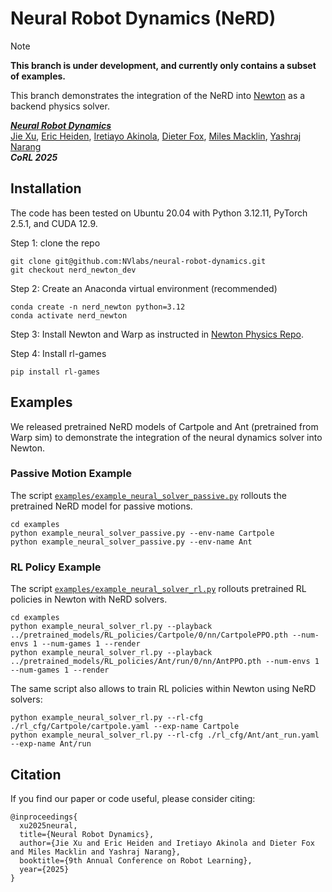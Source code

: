 # Neural Robot Dynamics (NeRD)

> [!Note]
> **This branch is under development, and currently only contains a subset of examples.**

This branch demonstrates the integration of the NeRD into [Newton](https://github.com/newton-physics/newton) as a backend physics solver. 

[***Neural Robot Dynamics***](https://neural-robot-dynamics.github.io/) <br/>
[Jie Xu](https://people.csail.mit.edu/jiex), [Eric Heiden](https://eric-heiden.com/), [Iretiayo Akinola](https://research.nvidia.com/person/iretiayo-akinola), [Dieter Fox](https://homes.cs.washington.edu/~fox/), [Miles Macklin](https://blog.mmacklin.com/about/), [Yashraj Narang](https://research.nvidia.com/person/yashraj-narang) <br/>
***CoRL 2025***

## Installation
The code has been tested on Ubuntu 20.04 with Python 3.12.11, PyTorch 2.5.1, and CUDA 12.9.

Step 1: clone the repo
```
git clone git@github.com:NVlabs/neural-robot-dynamics.git
git checkout nerd_newton_dev
```

Step 2: Create an Anaconda virtual environment (recommended)
```
conda create -n nerd_newton python=3.12
conda activate nerd_newton
```

Step 3: Install Newton and Warp as instructed in [Newton Physics Repo](https://github.com/newton-physics/newton).

Step 4: Install rl-games
```
pip install rl-games
```

## Examples

We released pretrained NeRD models of Cartpole and Ant (pretrained from Warp sim) to demonstrate the integration of the neural dynamics solver into Newton. 

### Passive Motion Example
The script [`examples/example_neural_solver_passive.py`](examples/example_neural_solver_passive.py) rollouts the pretrained NeRD model for passive motions.
```
cd examples
python example_neural_solver_passive.py --env-name Cartpole
python example_neural_solver_passive.py --env-name Ant
```

### RL Policy Example
The script [`examples/example_neural_solver_rl.py`](examples/example_neural_solver_rl.py) rollouts pretrained RL policies in Newton with NeRD solvers.
```
cd examples
python example_neural_solver_rl.py --playback ../pretrained_models/RL_policies/Cartpole/0/nn/CartpolePPO.pth --num-envs 1 --num-games 1 --render
python example_neural_solver_rl.py --playback ../pretrained_models/RL_policies/Ant/run/0/nn/AntPPO.pth --num-envs 1 --num-games 1 --render
```

The same script also allows to train RL policies within Newton using NeRD solvers:
```
python example_neural_solver_rl.py --rl-cfg ./rl_cfg/Cartpole/cartpole.yaml --exp-name Cartpole
python example_neural_solver_rl.py --rl-cfg ./rl_cfg/Ant/ant_run.yaml --exp-name Ant/run
```

## Citation

If you find our paper or code useful, please consider citing:
```
@inproceedings{
  xu2025neural,
  title={Neural Robot Dynamics},
  author={Jie Xu and Eric Heiden and Iretiayo Akinola and Dieter Fox and Miles Macklin and Yashraj Narang},
  booktitle={9th Annual Conference on Robot Learning},
  year={2025}
}
```